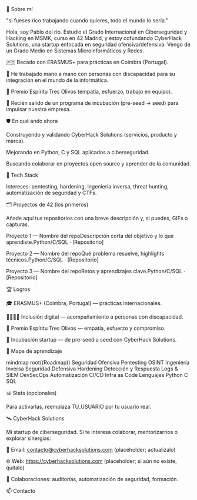 🧠 Sobre mí

"si fueses rico trabajando cuando quieres, todo el mundo lo sería."

Hola, soy Pablo del rio. Estudio el Grado Internacional en Ciberseguridad y Hacking en MSMK, curso en 42 Madrid, y estoy cofundando CyberHack Solutions, una startup enfocada en seguridad ofensiva/defensiva. Vengo de un Grado Medio en Sistemas Microinformáticos y Redes.

🇵🇹 Becado con ERASMUS+ para prácticas en Coimbra (Portugal).

🤝 He trabajado mano a mano con personas con discapacidad para su integración en el mundo de la informática.

🏅 Premio Espíritu Tres Olivos (empatía, esfuerzo, trabajo en equipo).

🚀 Recién salido de un programa de incubación (pre-seed → seed) para impulsar nuestra empresa.

🛡️ En qué ando ahora

Construyendo y validando CyberHack Solutions (servicios, producto y marca).

Mejorando en Python, C y SQL aplicados a ciberseguridad.

Buscando colaborar en proyectos open source y aprender de la comunidad.

🧰 Tech Stack

Intereses: pentesting, hardening, ingeniería inversa, threat hunting, automatización de seguridad y CTFs.

🗂️ Proyectos de 42 (los primeros)

Añade aquí tus repositorios con una breve descripción y, si puedes, GIFs o capturas.

Proyecto 1 — Nombre del repoDescripción corta del objetivo y lo que aprendiste.Python/C/SQL · [Repositorio]

Proyecto 2 — Nombre del repoQué problema resuelve, highlights técnicos.Python/C/SQL · [Repositorio]

Proyecto 3 — Nombre del repoRetos y aprendizajes clave.Python/C/SQL · [Repositorio]

🏆 Logros

🎓 ERASMUS+ (Coimbra, Portugal) — prácticas internacionales.

🫱🏼‍🫲🏽 Inclusión digital — acompañamiento a personas con discapacidad.

🥇 Premio Espíritu Tres Olivos — empatía, esfuerzo y compromiso.

🌱 Incubación startup — de pre-seed a seed con CyberHack Solutions.

🧭 Mapa de aprendizaje

mindmap
  root((Roadmap))
    Seguridad Ofensiva
      Pentesting
      OSINT
      Ingeniería Inversa
    Seguridad Defensiva
      Hardening
      Detección y Respuesta
      Logs & SIEM
    DevSecOps
      Automatización
      CI/CD
      Infra as Code
    Lenguajes
      Python
      C
      SQL

📊 Stats (opcionales)

Para activarlas, reemplaza TU_USUARIO por tu usuario real.

🛰️ CyberHack Solutions

Mi startup de ciberseguridad. Si te interesa colaborar, mentorizarnos o explorar sinergias:

📧 Email: contacto@cyberhacksolutions.com (placeholder; actualízalo)

🌐 Web: https://cyberhacksolutions.com (placeholder; si aún no existe, quítalo)

🤝 Colaboraciones: auditorías, automatización de seguridad, formación.

📫 Contacto
